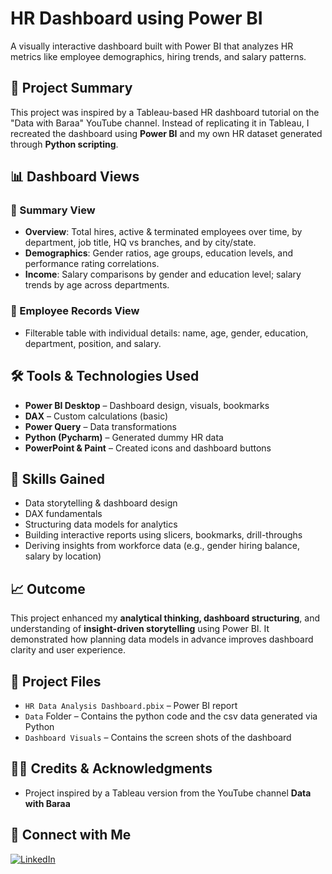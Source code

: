 # HR Dashboard using Power BI
A visually interactive dashboard built with Power BI that analyzes HR metrics like employee demographics, hiring trends, and salary patterns.

## 📌 Project Summary
This project was inspired by a Tableau-based HR dashboard tutorial on the "Data with Baraa" YouTube channel. Instead of replicating it in Tableau, I recreated the dashboard using **Power BI** and my own HR dataset generated through **Python scripting**.

## 📊 Dashboard Views

### 🔹 Summary View
- **Overview**: Total hires, active & terminated employees over time, by department, job title, HQ vs branches, and by city/state.
- **Demographics**: Gender ratios, age groups, education levels, and performance rating correlations.
- **Income**: Salary comparisons by gender and education level; salary trends by age across departments.

### 🔹 Employee Records View
- Filterable table with individual details: name, age, gender, education, department, position, and salary.

## 🛠️ Tools & Technologies Used
- **Power BI Desktop** – Dashboard design, visuals, bookmarks
- **DAX** – Custom calculations (basic)
- **Power Query** – Data transformations
- **Python (Pycharm)** – Generated dummy HR data
- **PowerPoint & Paint** – Created icons and dashboard buttons

## 🧠 Skills Gained
- Data storytelling & dashboard design
- DAX fundamentals
- Structuring data models for analytics
- Building interactive reports using slicers, bookmarks, drill-throughs
- Deriving insights from workforce data (e.g., gender hiring balance, salary by location)

## 📈 Outcome
This project enhanced my **analytical thinking, dashboard structuring**, and understanding of **insight-driven storytelling** using Power BI. It demonstrated how planning data models in advance improves dashboard clarity and user experience.

## 📂 Project Files
- `HR Data Analysis Dashboard.pbix` – Power BI report
- `Data` Folder – Contains the python code and the csv data generated via Python
- `Dashboard Visuals` – Contains the screen shots of the dashboard

## 🙋‍♂️ Credits & Acknowledgments
- Project inspired by a Tableau version from the YouTube channel **Data with Baraa**

## 🔗 Connect with Me
[![LinkedIn](https://img.shields.io/badge/LinkedIn-Profile-blue)](http://www.linkedin.com/in/anush-mallya-3ba198286)
